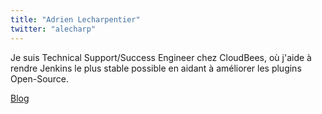 ```yaml
---
title: "Adrien Lecharpentier"
twitter: "alecharp"
---
```



Je suis Technical Support/Success Engineer chez CloudBees, où j'aide à
rendre Jenkins le plus stable possible en aidant à améliorer les plugins
Open-Source.

[Blog](http://alecharp.fr/)
